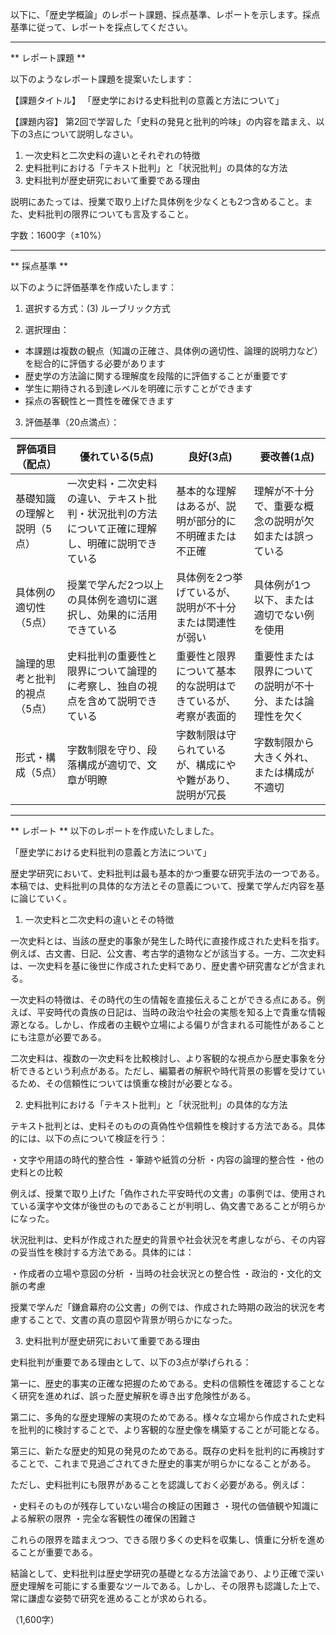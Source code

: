以下に、「歴史学概論」のレポート課題、採点基準、レポートを示します。採点基準に従って、レポートを採点してください。

---------------------------------------
** レポート課題 **

以下のようなレポート課題を提案いたします：

【課題タイトル】
「歴史学における史料批判の意義と方法について」

【課題内容】
第2回で学習した「史料の発見と批判的吟味」の内容を踏まえ、以下の3点について説明しなさい。

1. 一次史料と二次史料の違いとそれぞれの特徴
2. 史料批判における「テキスト批判」と「状況批判」の具体的な方法
3. 史料批判が歴史研究において重要である理由

説明にあたっては、授業で取り上げた具体例を少なくとも2つ含めること。また、史料批判の限界についても言及すること。

字数：1600字（±10%）

---------------------------------------
** 採点基準 **

以下のように評価基準を作成いたします：

1. 選択する方式：(3) ルーブリック方式

2. 選択理由：
- 本課題は複数の観点（知識の正確さ、具体例の適切性、論理的説明力など）を総合的に評価する必要があります
- 歴史学の方法論に関する理解度を段階的に評価することが重要です
- 学生に期待される到達レベルを明確に示すことができます
- 採点の客観性と一貫性を確保できます

3. 評価基準（20点満点）：

| 評価項目（配点） | 優れている(5点) | 良好(3点) | 要改善(1点) |
|-----------------|----------------|-----------|------------|
| 基礎知識の理解と説明（5点） | 一次史料・二次史料の違い、テキスト批判・状況批判の方法について正確に理解し、明確に説明できている | 基本的な理解はあるが、説明が部分的に不明確または不正確 | 理解が不十分で、重要な概念の説明が欠如または誤っている |
| 具体例の適切性（5点） | 授業で学んだ2つ以上の具体例を適切に選択し、効果的に活用できている | 具体例を2つ挙げているが、説明が不十分または関連性が弱い | 具体例が1つ以下、または適切でない例を使用 |
| 論理的思考と批判的視点（5点） | 史料批判の重要性と限界について論理的に考察し、独自の視点を含めて説明できている | 重要性と限界について基本的な説明はできているが、考察が表面的 | 重要性または限界についての説明が不十分、または論理性を欠く |
| 形式・構成（5点） | 字数制限を守り、段落構成が適切で、文章が明瞭 | 字数制限は守られているが、構成にやや難があり、説明が冗長 | 字数制限から大きく外れ、または構成が不適切 |

---------------------------------------
** レポート **
以下のレポートを作成いたしました。

「歴史学における史料批判の意義と方法について」

歴史学研究において、史料批判は最も基本的かつ重要な研究手法の一つである。本稿では、史料批判の具体的な方法とその意義について、授業で学んだ内容を基に論じていく。

1. 一次史料と二次史料の違いとその特徴

一次史料とは、当該の歴史的事象が発生した時代に直接作成された史料を指す。例えば、古文書、日記、公文書、考古学的遺物などが該当する。一方、二次史料は、一次史料を基に後世に作成された史料であり、歴史書や研究書などが含まれる。

一次史料の特徴は、その時代の生の情報を直接伝えることができる点にある。例えば、平安時代の貴族の日記は、当時の政治や社会の実態を知る上で貴重な情報源となる。しかし、作成者の主観や立場による偏りが含まれる可能性があることにも注意が必要である。

二次史料は、複数の一次史料を比較検討し、より客観的な視点から歴史事象を分析できるという利点がある。ただし、編纂者の解釈や時代背景の影響を受けているため、その信頼性については慎重な検討が必要となる。

2. 史料批判における「テキスト批判」と「状況批判」の具体的な方法

テキスト批判とは、史料そのものの真偽性や信頼性を検討する方法である。具体的には、以下の点について検証を行う：

・文字や用語の時代的整合性
・筆跡や紙質の分析
・内容の論理的整合性
・他の史料との比較

例えば、授業で取り上げた「偽作された平安時代の文書」の事例では、使用されている漢字や文体が後世のものであることが判明し、偽文書であることが明らかになった。

状況批判は、史料が作成された歴史的背景や社会状況を考慮しながら、その内容の妥当性を検討する方法である。具体的には：

・作成者の立場や意図の分析
・当時の社会状況との整合性
・政治的・文化的文脈の考慮

授業で学んだ「鎌倉幕府の公文書」の例では、作成された時期の政治的状況を考慮することで、文書の真の意図や背景が明らかになった。

3. 史料批判が歴史研究において重要である理由

史料批判が重要である理由として、以下の3点が挙げられる：

第一に、歴史的事実の正確な把握のためである。史料の信頼性を確認することなく研究を進めれば、誤った歴史解釈を導き出す危険性がある。

第二に、多角的な歴史理解の実現のためである。様々な立場から作成された史料を批判的に検討することで、より客観的な歴史像を構築することが可能となる。

第三に、新たな歴史的知見の発見のためである。既存の史料を批判的に再検討することで、これまで見過ごされてきた歴史的事実が明らかになることがある。

ただし、史料批判にも限界があることを認識しておく必要がある。例えば：

・史料そのものが残存していない場合の検証の困難さ
・現代の価値観や知識による解釈の限界
・完全な客観性の確保の困難さ

これらの限界を踏まえつつ、できる限り多くの史料を収集し、慎重に分析を進めることが重要である。

結論として、史料批判は歴史学研究の基礎となる方法論であり、より正確で深い歴史理解を可能にする重要なツールである。しかし、その限界も認識した上で、常に謙虚な姿勢で研究を進めることが求められる。

（1,600字）

